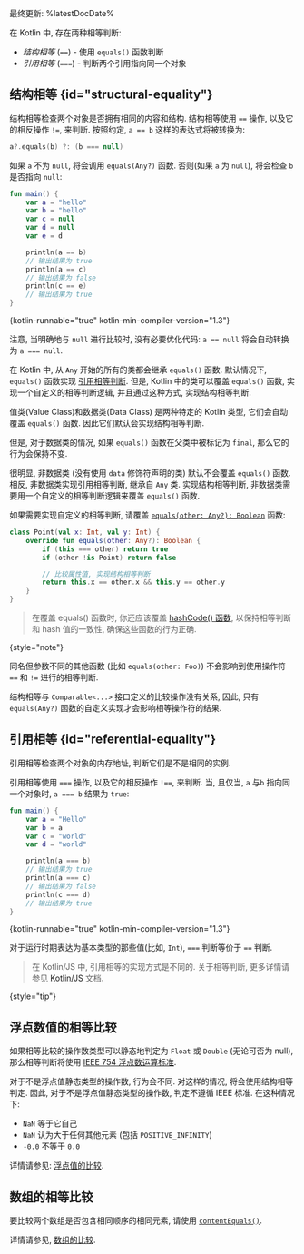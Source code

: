 [//]: # (title: 相等判断)

最终更新: %latestDocDate%

在 Kotlin 中, 存在两种相等判断:

* _结构相等_ (`==`) - 使用 `equals()` 函数判断
* _引用相等_ (`===`) - 判断两个引用指向同一个对象

## 结构相等 {id="structural-equality"}

结构相等检查两个对象是否拥有相同的内容和结构.
结构相等使用 `==` 操作, 以及它的相反操作 `!=`, 来判断.
按照约定, `a == b` 这样的表达式将被转换为:

```kotlin
a?.equals(b) ?: (b === null)
```

如果 `a` 不为 `null`, 将会调用 `equals(Any?)` 函数.
否则(如果 `a` 为 `null`), 将会检查 `b` 是否指向 `null`:

```kotlin
fun main() {
    var a = "hello"
    var b = "hello"
    var c = null
    var d = null
    var e = d

    println(a == b)
    // 输出结果为 true
    println(a == c)
    // 输出结果为 false
    println(c == e)
    // 输出结果为 true
}
```
{kotlin-runnable="true" kotlin-min-compiler-version="1.3"}

注意, 当明确地与 `null` 进行比较时, 没有必要优化代码:
`a == null` 将会自动转换为 `a === null`.

在 Kotlin 中, 从 `Any` 开始的所有的类都会继承 `equals()` 函数.
默认情况下, `equals()` 函数实现 [引用相等判断](#referential-equality).
但是, Kotlin 中的类可以覆盖 `equals()` 函数, 实现一个自定义的相等判断逻辑, 并且通过这种方式, 实现结构相等判断.

值类(Value Class)和数据类(Data Class) 是两种特定的 Kotlin 类型, 它们会自动覆盖 `equals()` 函数.
因此它们默认会实现结构相等判断.

但是, 对于数据类的情况, 如果 `equals()` 函数在父类中被标记为 `final`, 那么它的行为会保持不变.

很明显, 非数据类 (没有使用 `data` 修饰符声明的类) 默认不会覆盖 `equals()` 函数.
相反, 非数据类实现引用相等判断, 继承自 `Any` 类.
实现结构相等判断, 非数据类需要用一个自定义的相等判断逻辑来覆盖 `equals()` 函数.

如果需要实现自定义的相等判断,
请覆盖 [`equals(other: Any?): Boolean`](https://kotlinlang.org/api/latest/jvm/stdlib/kotlin/-any/equals.html) 函数:

```kotlin
class Point(val x: Int, val y: Int) {
    override fun equals(other: Any?): Boolean {
        if (this === other) return true
        if (other !is Point) return false

        // 比较属性值, 实现结构相等判断
        return this.x == other.x && this.y == other.y
    }
}
```
> 在覆盖 equals() 函数时, 你还应该覆盖 [hashCode() 函数](https://kotlinlang.org/api/latest/jvm/stdlib/kotlin/-any/hash-code.html),
> 以保持相等判断和 hash 值的一致性, 确保这些函数的行为正确.
>
{style="note"}

同名但参数不同的其他函数 (比如 `equals(other: Foo)`) 不会影响到使用操作符 `==` 和 `!=` 进行的相等判断.

结构相等与 `Comparable<...>` 接口定义的比较操作没有关系,
因此, 只有 `equals(Any?)` 函数的自定义实现才会影响相等操作符的结果.

## 引用相等 {id="referential-equality"}

引用相等检查两个对象的内存地址, 判断它们是不是相同的实例.

引用相等使用 `===` 操作, 以及它的相反操作 `!==`, 来判断.
当, 且仅当, `a` 与`b` 指向同一个对象时, `a === b` 结果为 `true`:

```kotlin
fun main() {
    var a = "Hello"
    var b = a
    var c = "world"
    var d = "world"

    println(a === b)
    // 输出结果为 true
    println(a === c)
    // 输出结果为 false
    println(c === d)
    // 输出结果为 true
}
```
{kotlin-runnable="true" kotlin-min-compiler-version="1.3"}

对于运行时期表达为基本类型的那些值(比如, `Int`), `===` 判断等价于 `==` 判断.

> 在 Kotlin/JS 中, 引用相等的实现方式是不同的. 关于相等判断, 更多详情请参见 [Kotlin/JS](js-interop.md#equality) 文档.
>
{style="tip"}

## 浮点数值的相等比较

如果相等比较的操作数类型可以静态地判定为 `Float` 或 `Double` (无论可否为 null),
那么相等判断将使用 [IEEE 754 浮点数运算标准](https://en.wikipedia.org/wiki/IEEE_754).

对于不是浮点值静态类型的操作数, 行为会不同. 对这样的情况, 将会使用结构相等判定.
因此, 对于不是浮点值静态类型的操作数, 判定不遵循 IEEE 标准.
在这种情况下:

* `NaN` 等于它自己
* `NaN` 认为大于任何其他元素 (包括 `POSITIVE_INFINITY`)
* `-0.0` 不等于 `0.0`

详情请参见: [浮点值的比较](numbers.md#floating-point-numbers-comparison).

## 数组的相等比较

要比较两个数组是否包含相同顺序的相同元素, 请使用 [`contentEquals()`](https://kotlinlang.org/api/latest/jvm/stdlib/kotlin.collections/content-equals.html).

详情请参见, [数组的比较](arrays.md#compare-arrays).
